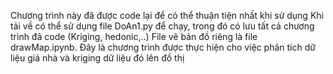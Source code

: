 Chương trình này đã được code lại để có thể thuận tiện nhất khi sử dụng
Khi tải về có thể sử dụng file DoAn1.py để chạy, trong đó có lưu tất cả chương trình đã code (Kriging, hedonic,..)
File vẽ bản đồ riêng là file drawMap.ipynb.
Đây là chương trình được thực hiện cho việc phân tích dữ liệu giá nhà và kriging dữ liệu đó lên đồ thị
